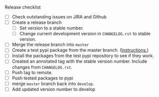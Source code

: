 Release checklist
- [ ] Check outstanding issues on JIRA and Github
- [ ] Create a release branch 
  - [ ] Set version to a stable number.
  - [ ] Change current development version in `CHANGELOG.rst` to stable version.
- [ ] Merge the release branch into `master`
- [ ] Create a test pypi package from the master branch. ([Instructions.](
https://packaging.python.org/tutorials/packaging-projects/#generating-distribution-archives
))
- [ ] Install the packages from the test pypi repository to see if they work.
- [ ] Created an annotated tag with the stable version number. Include changes 
from `CHANGELOG.rst`.
- [ ] Push tag to remote.
- [ ] Push tested packages to pypi
- [ ] merge `master` branch back into `develop`.
- [ ] Add updated version number to develop
